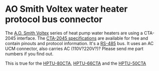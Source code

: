 # AO Smith Voltex water heater protocol bus connector

The [A.O. Smith Voltex](https://www.hotwater.com/water-heaters/residential/electric/proline/xe/voltex-hybrid-electric-heat-pump/) series of heat pump water heaters are using a CTA-2045 interface.
The [CTA-2045 specifications](https://shop.cta.tech/products/modular-communications-interface-for-energy-management) are available for free and contain pinouts and protocol information. 
It's a [RS-485](https://en.wikipedia.org/wiki/RS-485) bus. 
It uses an AC UCM connector, also carries AC (110V?220V?)? Please send me part numbers if you find out.

This is true for the [HPTU-80CTA](https://www.hotwater.com/Water-Heaters/Residential/Electric/ProLine/XE/Voltex-Hybrid-Electric/Voltex-Hybrid-Electric-Heat-Pump-Water-Heater-with-CTA-2045-HPTU-80CTA/), [HPTU-66CTA](https://www.hotwater.com/Water-Heaters/Residential/Electric/ProLine/XE/Voltex-Hybrid-Electric/Voltex-Hybrid-Electric-Heat-Pump-Water-Heater-with-CTA-2045-HPTU-66CTA/) and the [HPTU-50CTA](https://www.hotwater.com/Water-Heaters/Residential/Electric/ProLine/XE/Voltex-Hybrid-Electric/Voltex-Hybrid-Electric-Heat-Pump-Water-Heater-with-CTA-2045-HPTU-50CTA/)
